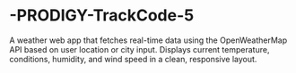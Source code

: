 # -PRODIGY-TrackCode-5
A weather web app that fetches real-time data using the OpenWeatherMap API based on user location or city input. Displays current temperature, conditions, humidity, and wind speed in a clean, responsive layout.
